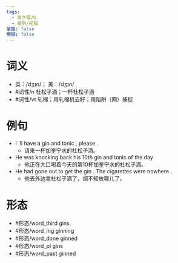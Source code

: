 ```yaml
---
tags:
  - 首字母/G
  - 级别/托福
掌握: false
模糊: false
---
```

# 词义
- 英：/dʒɪn/； 美：/dʒɪn/
- #词性/n  杜松子酒；一杯杜松子酒
- #词性/vt  轧棉；用轧棉机去籽；用陷阱（网）捕捉
# 例句
- I 'll have a gin and tonic , please .
	- 请来一杯加奎宁水的杜松子酒。
- He was knocking back his 10th gin and tonic of the day
	- 他正在大口喝着今天的第10杯加奎宁水的杜松子酒。
- He had gone out to get the gin . The cigarettes were nowhere .
	- 他去外边拿杜松子酒了，烟不知放哪儿了。
# 形态
- #形态/word_third gins
- #形态/word_ing ginning
- #形态/word_done ginned
- #形态/word_pl gins
- #形态/word_past ginned
